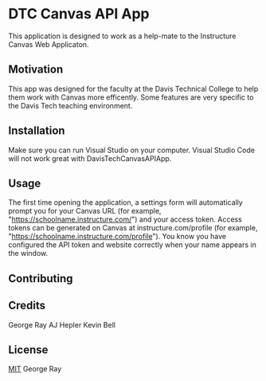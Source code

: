 # DTC Canvas API App
This application is designed to work as a help-mate to the Instructure Canvas Web Applicaton.

## Motivation
This app was designed for the faculty at the Davis Technical College to help them work with Canvas more efficently. Some features are very specific to the Davis Tech teaching environment.

## Installation
Make sure you can run Visual Studio on your computer. Visual Studio Code will not work great with DavisTechCanvasAPIApp. 

## Usage
The first time opening the application, a settings form will automatically prompt you for your Canvas URL (for example, "https://schoolname.instructure.com/") and your access token. Access tokens can be generated on Canvas at instructure.com/profile (for example, "https://schoolname.instructure.com/profile"). You know you have configured the API token and website correctly when your name appears in the window. 

## Contributing

## Credits
George Ray
AJ Hepler
Kevin Bell

## License
[MIT](https://choosealicense.com/licenses/mit/) George Ray

